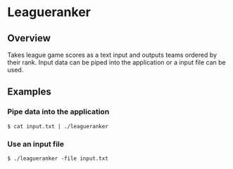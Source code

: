 # Leagueranker
## Overview
Takes league game scores as a text input and outputs teams ordered by their rank. Input data can be piped into the application or a input file can be used.
## Examples
### Pipe data into the application
```console
$ cat input.txt | ./leagueranker
```
### Use an input file
```console
$ ./leagueranker -file input.txt
```